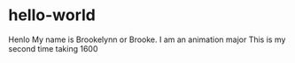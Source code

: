 # hello-world
Henlo
My name is Brookelynn or Brooke. 
I am an animation major
This is my second time taking 1600
